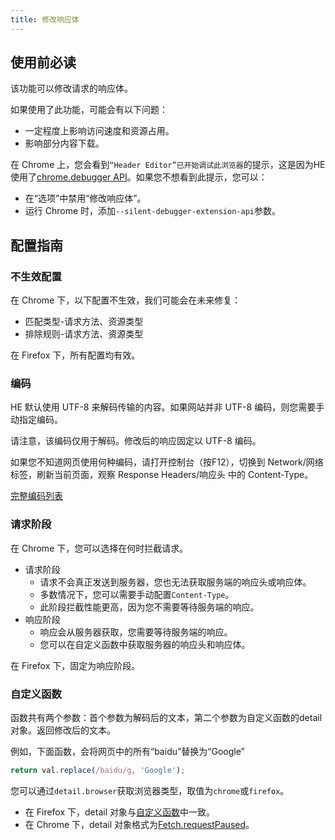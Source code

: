 ```yaml
---
title: 修改响应体
---
```


## 使用前必读

该功能可以修改请求的响应体。

如果使用了此功能，可能会有以下问题：
* 一定程度上影响访问速度和资源占用。
* 影响部分内容下载。

在 Chrome 上，您会看到`“Header Editor”已开始调试此浏览器`的提示，这是因为HE使用了[chrome.debugger API](https://developer.chrome.com/docs/extensions/reference/api/debugger)。如果您不想看到此提示，您可以：
* 在“选项”中禁用“修改响应体”。
* 运行 Chrome 时，添加`--silent-debugger-extension-api`参数。

## 配置指南

### 不生效配置

在 Chrome 下，以下配置不生效，我们可能会在未来修复：
* 匹配类型-请求方法、资源类型
* 排除规则-请求方法、资源类型

在 Firefox 下，所有配置均有效。

### 编码
HE 默认使用 UTF-8 来解码传输的内容。如果网站并非 UTF-8 编码，则您需要手动指定编码。

请注意，该编码仅用于解码。修改后的响应固定以 UTF-8 编码。

如果您不知道网页使用何种编码，请打开控制台（按F12），切换到 Network/网络 标签，刷新当前页面，观察 Response Headers/响应头 中的 Content-Type。

[完整编码列表](https://developer.mozilla.org/en-US/docs/Web/API/Encoding_API/Encodings)

### 请求阶段

在 Chrome 下，您可以选择在何时拦截请求。
* 请求阶段
  * 请求不会真正发送到服务器，您也无法获取服务端的响应头或响应体。
  * 多数情况下，您可以需要手动配置`Content-Type`。
  * 此阶段拦截性能更高，因为您不需要等待服务端的响应。
* 响应阶段
  * 响应会从服务器获取，您需要等待服务端的响应。
  * 您可以在自定义函数中获取服务器的响应头和响应体。

在 Firefox 下，固定为响应阶段。

### 自定义函数
函数共有两个参数：首个参数为解码后的文本，第二个参数为自定义函数的detail对象。返回修改后的文本。

例如，下面函数，会将网页中的所有“baidu”替换为“Google”
```js
return val.replace(/baidu/g, 'Google');
```

您可以通过`detail.browser`获取浏览器类型，取值为`chrome`或`firefox`。
* 在 Firefox 下，detail 对象与[自定义函数](./custom-function)中一致。
* 在 Chrome 下，detail 对象格式为[Fetch.requestPaused](https://chromedevtools.github.io/devtools-protocol/tot/Fetch/#event-requestPaused)。
